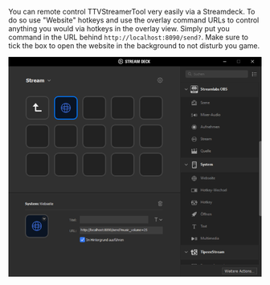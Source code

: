 You can remote control TTVStreamerTool very easily via a Streamdeck. To do so use "Website" hotkeys and use the overlay command URLs to control anything you would via hotkeys in the overlay view.
Simply put you command in the URL behind `http://localhost:8090/send?`. Make sure to tick the box to open the website in the background to not disturb you game.

![Streamdeck configuration](img/streamdeck.png)